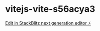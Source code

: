 # vitejs-vite-s56acya3

[Edit in StackBlitz next generation editor ⚡️](https://stackblitz.com/~/github.com/nnaydenow/vitejs-vite-s56acya3)